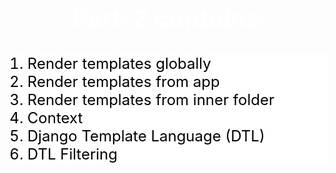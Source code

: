 <h2 style="text-align:center;font-size:2.5rem;color:white">Part-2 contains:</h2>
<ol style="background: white;">
        <li style="color: black;font-size: 1.5rem;">Render templates globally</li>
        <li style="color: black;font-size: 1.5rem;">Render templates from app</li>
        <li style="color: black;font-size: 1.5rem;">Render templates from inner folder</li>
        <li style="color: black;font-size: 1.5rem;">Context</li>
        <li style="color: black;font-size: 1.5rem;">Django Template Language (DTL)</li>
        <li style="color: black;font-size: 1.5rem;">DTL Filtering</li>
    </ol>
